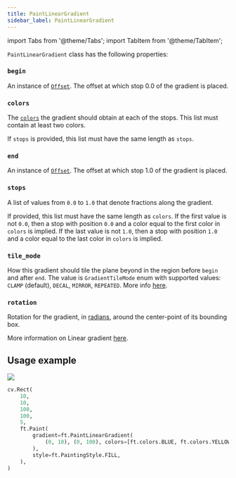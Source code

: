 ```yaml
---
title: PaintLinearGradient
sidebar_label: PaintLinearGradient
---
```

import Tabs from '@theme/Tabs';
import TabItem from '@theme/TabItem';

`PaintLinearGradient` class has the following properties:

### `begin`

An instance of [`Offset`](/docs/reference/types/offset). The offset at which stop 0.0 of the gradient is placed.

### `colors`

The [`colors`](/docs/reference/colors) the gradient should obtain at each of the stops. This list must contain at least two colors.

If `stops` is provided, this list must have the same length as `stops`.

### `end`

An instance of [`Offset`](/docs/reference/types/offset). The offset at which stop 1.0 of the gradient is placed.

### `stops`

A list of values from `0.0` to `1.0` that denote fractions along the gradient. 

If provided, this list must have the same length as `colors`. If the first value is not `0.0`, then a stop with position `0.0` and a color equal to the first color in `colors` is implied. If the last value is not `1.0`, then a stop with position `1.0` and a color equal to the last color in `colors` is implied.

### `tile_mode`

How this gradient should tile the plane beyond in the region before `begin` and after `end`. The value is `GradientTileMode` enum with supported values: `CLAMP` (default), `DECAL`, `MIRROR`, `REPEATED`. More info [here](https://api.flutter.dev/flutter/dart-ui/TileMode.html).

### `rotation`

Rotation for the gradient, in [radians](https://en.wikipedia.org/wiki/Radian), around the center-point of its bounding box.


More information on Linear gradient [here](https://api.flutter.dev/flutter/dart-ui/Gradient/Gradient.linear.html).

## Usage example

<img src="/img/docs/controls/canvas/paint-linear-gradient.png" className="screenshot-20" />

```python
cv.Rect(
    10,
    10,
    100,
    100,
    5,
    ft.Paint(
        gradient=ft.PaintLinearGradient(
            (0, 10), (0, 100), colors=[ft.colors.BLUE, ft.colors.YELLOW]
        ),
        style=ft.PaintingStyle.FILL,
    ),
)
```